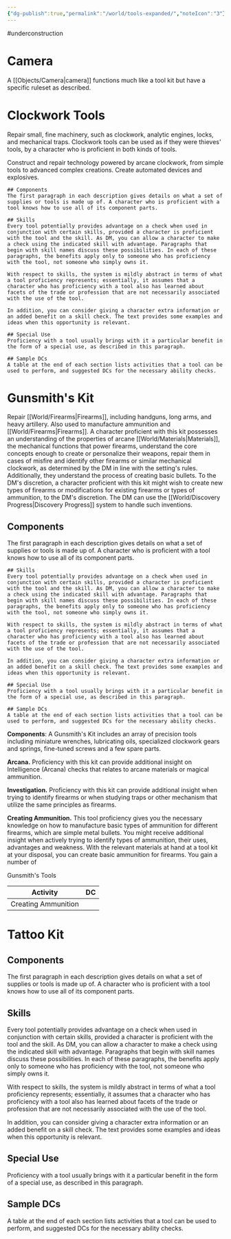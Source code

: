 ```yaml
---
{"dg-publish":true,"permalink":"/world/tools-expanded/","noteIcon":"3"}
---
```



#underconstruction 

# Camera

A [[Objects/Camera\|camera]] functions much like a tool kit but have a specific ruleset as described. 

# Clockwork Tools

Repair small, fine machinery, such as clockwork, analytic engines, locks, and mechanical traps. Clockwork tools can be used as if they were thieves' tools, by a character who is proficient in both kinds of tools.

Construct and repair technology powered by arcane clockwork, from simple tools to advanced complex creations. Create automated devices and explosives.

```
## Components
The first paragraph in each description gives details on what a set of supplies or tools is made up of. A character who is proficient with a tool knows how to use all of its component parts.

## Skills
Every tool potentially provides advantage on a check when used in conjunction with certain skills, provided a character is proficient with the tool and the skill. As DM, you can allow a character to make a check using the indicated skill with advantage. Paragraphs that begin with skill names discuss these possibilities. In each of these paragraphs, the benefits apply only to someone who has proficiency with the tool, not someone who simply owns it.

With respect to skills, the system is mildly abstract in terms of what a tool proficiency represents; essentially, it assumes that a character who has proficiency with a tool also has learned about facets of the trade or profession that are not necessarily associated with the use of the tool.

In addition, you can consider giving a character extra information or an added benefit on a skill check. The text provides some examples and ideas when this opportunity is relevant.

## Special Use
Proficiency with a tool usually brings with it a particular benefit in the form of a special use, as described in this paragraph.

## Sample DCs
A table at the end of each section lists activities that a tool can be used to perform, and suggested DCs for the necessary ability checks.
```

# Gunsmith's Kit

Repair [[World/Firearms\|Firearms]], including handguns, long arms, and heavy artillery. Also used to manufacture ammunition and [[World/Firearms\|Firearms]]. A character proficient with this kit possesses an understanding of the properties of arcane [[World/Materials\|Materials]], the mechanical functions that power firearms, understand the core concepts enough to create or personalize their weapons, repair them in cases of misfire and identify other firearms or similar mechanical clockwork, as determined by the DM in line with the setting's rules. Additionally, they understand the process of creating basic bullets. To the DM's discretion, a character proficient with this kit might wish to create new types of firearms or modifications for existing firearms or types of ammunition, to the DM's discretion. The DM can use the [[World/Discovery Progress\|Discovery Progress]] system to handle such inventions. 

## Components
The first paragraph in each description gives details on what a set of supplies or tools is made up of. A character who is proficient with a tool knows how to use all of its component parts.

```
## Skills
Every tool potentially provides advantage on a check when used in conjunction with certain skills, provided a character is proficient with the tool and the skill. As DM, you can allow a character to make a check using the indicated skill with advantage. Paragraphs that begin with skill names discuss these possibilities. In each of these paragraphs, the benefits apply only to someone who has proficiency with the tool, not someone who simply owns it.

With respect to skills, the system is mildly abstract in terms of what a tool proficiency represents; essentially, it assumes that a character who has proficiency with a tool also has learned about facets of the trade or profession that are not necessarily associated with the use of the tool.

In addition, you can consider giving a character extra information or an added benefit on a skill check. The text provides some examples and ideas when this opportunity is relevant.

## Special Use
Proficiency with a tool usually brings with it a particular benefit in the form of a special use, as described in this paragraph.

## Sample DCs
A table at the end of each section lists activities that a tool can be used to perform, and suggested DCs for the necessary ability checks.
```

**Components**: A Gunsmith's Kit includes an array of precision tools including miniature wrenches, lubricating oils, specialized clockwork gears and springs, fine-tuned screws and a few spare parts.

**Arcana.** Proficiency with this kit can provide additional insight on Intelligence (Arcana) checks that relates to arcane materials or magical ammunition.

**Investigation.** Proficiency with this kit can provide additional insight when trying to identify firearms or when studying traps or other mechanism that utilize the same principles as firearms. 

**Creating Ammunition.** This tool proficiency gives you the necessary knowledge on how to manufacture basic types of ammunition for different firearms, which are simple metal bullets. You might receive additional insight when actively trying to identify types of ammunition, their uses, advantages and weakness. With the relevant materials at hand at a tool kit at your disposal, you can create basic ammunition for firearms. You gain a number of 

Gunsmith's Tools

| Activity            | DC  |
| ------------------- | --- |
| Creating Ammunition |     |


# Tattoo Kit

## Components
The first paragraph in each description gives details on what a set of supplies or tools is made up of. A character who is proficient with a tool knows how to use all of its component parts.

## Skills
Every tool potentially provides advantage on a check when used in conjunction with certain skills, provided a character is proficient with the tool and the skill. As DM, you can allow a character to make a check using the indicated skill with advantage. Paragraphs that begin with skill names discuss these possibilities. In each of these paragraphs, the benefits apply only to someone who has proficiency with the tool, not someone who simply owns it.

With respect to skills, the system is mildly abstract in terms of what a tool proficiency represents; essentially, it assumes that a character who has proficiency with a tool also has learned about facets of the trade or profession that are not necessarily associated with the use of the tool.

In addition, you can consider giving a character extra information or an added benefit on a skill check. The text provides some examples and ideas when this opportunity is relevant.

## Special Use
Proficiency with a tool usually brings with it a particular benefit in the form of a special use, as described in this paragraph.

## Sample DCs
A table at the end of each section lists activities that a tool can be used to perform, and suggested DCs for the necessary ability checks.